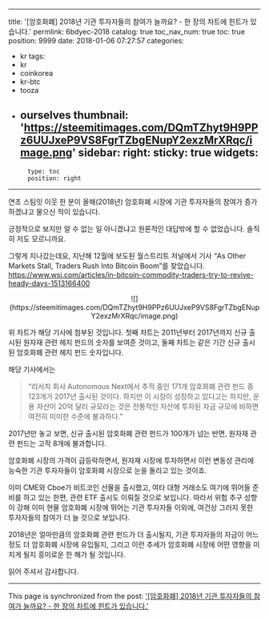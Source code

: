
---
title: '[암호화폐]  2018년 기관 투자자들의 참여가 늘까요? - 한 장의 차트에 힌트가 있습니다.'
permlink: 6bdyec-2018
catalog: true
toc_nav_num: true
toc: true
position: 9999
date: 2018-01-06 07:27:57
categories:
- kr
tags:
- kr
- coinkorea
- kr-btc
- tooza
- ourselves
thumbnail: 'https://steemitimages.com/DQmTZhyt9H9PPz6UUJxeP9VS8FgrTZbgENupY2exzMrXRqc/image.png'
sidebar:
    right:
        sticky: true
widgets:
    -
        type: toc
        position: right
---


연초 스팀잇 이웃 한 분이 올해(2018년) 암호화폐 시장에 기관 투자자들의 참여가 증가하겠냐고 물으신 적이 있습니다. 

긍정적으로 보지만 알 수 없는 일 아니겠냐고 원론적인 대답밖에 할 수 없었습니다.  솔직히 저도 모르니까요.

그렇게 지나갔는데요, 지난해 12월에 보도된 월스트리트 저널에서 기사 “As Other Markets Stall, Traders Rush Into Bitcoin Boom”를 찾았습니다. 
https://www.wsj.com/articles/in-bitcoin-commodity-traders-try-to-revive-heady-days-1513166400

<center>
![](https://steemitimages.com/DQmTZhyt9H9PPz6UUJxeP9VS8FgrTZbgENupY2exzMrXRqc/image.png)
</center>

위 차트가 해당 기사에 첨부된 것입니다. 첫째 차트는 2011년부터 2017년까지 신규 출시된 원자재 관련 헤지 펀드의 숫자를 보여준 것이고, 둘째 차트는 같은 기간 신규 출시된 암호화폐 관련 헤지 펀드 숫자입니다.

해당 기사에서는

>“리서치 회사 Autonomous Next에서 추적 중인 171개 암호화폐 관련 펀드 중 123개가 2017년 출시된 것이다.  하지만 이 시장이 성장하고 있다고는 하지만, 운용 자산이 20억 달러 규모라는 것은 전통적인 자산에 투자된 자금 규모에 비하면 여전히 미미한 수준에 불과하다.”

2017년만 놓고 보면, 신규 출시된 암호화폐 관련 펀드가 100개가 넘는 반면, 원자재 관련 펀드는 고작 8개에 불과합니다.

암호화폐 시장의 가격이 급등락하면서, 원자재 시장에 투자하면서 이런 변동성 관리에 능숙한 기관 투자자들이 암호화폐 시장으로 눈을 돌리고 있는 것이죠.

이미 CME와 Cboe가 비트코인 선물을 출시했고, 여타 대형 거래소도 여기에 뛰어들 준비를 하고 있는 한편, 관련 ETF 출시도 이뤄질 것으로 보입니다.  따라서 위험 추구 성향이 강해 이미 현물 암호화폐 시장에 뛰어는 기관 투자자들 이외에, 여건상 그러지 못한 투자자들의 참여가 더 늘 것으로 보입니다.

2018년은 얼마만큼의 암호화폐 관련 펀드가 더 출시될지, 기관 투자자들의 자금이 어느 정도 더 암호화폐 시장에 유입될지, 그리고 이런 추세가 암호화폐 시장에 어떤 영향을 미치게 될지 흥미로운 한 해가 될 것입니다. 

읽어 주셔서 감사합니다.

- - -

This page is synchronized from the post: ['[암호화폐]  2018년 기관 투자자들의 참여가 늘까요? - 한 장의 차트에 힌트가 있습니다.'](https://steemit.com/@pius.pius/6bdyec-2018)
